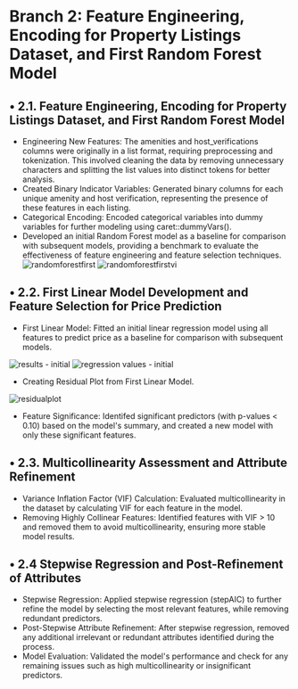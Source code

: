 # Branch 2: Feature Engineering, Encoding for Property Listings Dataset, and First Random Forest Model
## •	2.1. Feature Engineering, Encoding for Property Listings Dataset, and First Random Forest Model
- Engineering New Features: The amenities and host_verifications columns were originally in a list format, requiring preprocessing and tokenization. This involved cleaning the data by removing unnecessary characters and splitting the list values into distinct tokens for better analysis.
- Created Binary Indicator Variables: Generated binary columns for each unique amenity and host verification, representing the presence of these features in each listing.
- Categorical Encoding: Encoded categorical variables into dummy variables for further modeling using caret::dummyVars().
- Developed an initial Random Forest model as a baseline for comparison with subsequent models, providing a benchmark to evaluate the effectiveness of feature engineering and feature selection techniques.
![randomforestfirst](https://github.com/user-attachments/assets/ff2c1f3f-be8b-46e4-8809-9ea1fa24cb2c)
![randomforestfirstvi](https://github.com/user-attachments/assets/0cc4bc46-fa9c-4f0e-933f-391b73d15a75)


## •	2.2. First Linear Model Development and Feature Selection for Price Prediction
- First Linear Model: Fitted an initial linear regression model using all features to predict price as a baseline for comparison with subsequent models.

![results - initial](https://github.com/user-attachments/assets/9a034494-f891-42d2-a9de-0a92b12e8094)
![regression values - initial](https://github.com/user-attachments/assets/dd3d9a11-2dab-4a52-98c8-3819f9d34ad6)

- Creating Residual Plot from First Linear Model.

![residualplot](https://github.com/user-attachments/assets/5d68181e-f06f-474a-88fe-2deba2b11de7)
  
- Feature Significance: Identifed significant predictors (with p-values < 0.10) based on the model's summary, and created a new model with only these significant features.

## •	2.3. Multicollinearity Assessment and Attribute Refinement
- Variance Inflation Factor (VIF) Calculation: Evaluated multicollinearity in the dataset by calculating VIF for each feature in the model.
- Removing Highly Collinear Features: Identified features with VIF > 10 and removed them to avoid multicollinearity, ensuring more stable model results.

## •	2.4  Stepwise Regression and Post-Refinement of Attributes
- Stepwise Regression: Applied stepwise regression (stepAIC) to further refine the model by selecting the most relevant features, while removing redundant predictors.
- Post-Stepwise Attribute Refinement: After stepwise regression, removed any additional irrelevant or redundant attributes identified during the process.
- Model Evaluation: Validated the model's performance and check for any remaining issues such as high multicollinearity or insignificant predictors.





